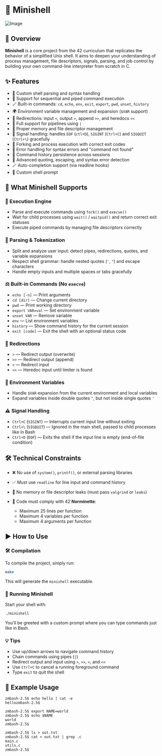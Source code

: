 # 🐚 Minishell

![Image](https://github.com/user-attachments/assets/ed5b76fa-6eca-4f5d-b9d2-0158cf298346)

## 📌 Overview


**Minishell** is a core project from the 42 curriculum that replicates the behavior of a simplified Unix shell. It aims to deepen your understanding of process management, file descriptors, signals, parsing, and job control by building your own command-line interpreter from scratch in C.

## ✨ Features

* 🧠 Custom shell parsing and syntax handling
* 📜 Support for sequential and piped command execution
* 🪄 Built-in commands: `cd`, `echo`, `env`, `exit`, `export`, `pwd`, `unset`, `history`
* 🌍 Environment variable management and expansion (`$VAR` support)
* 🧱 Redirections: input `<`, output `>`, append `>>`, and heredocs `<<`
* 🔗 Full support for pipelines using `|`
* 🧼 Proper memory and file descriptor management
* 📶 Signal handling: handles `EOF` (`ctl+D`), `SIGINT` (`Ctrl+C`) and `SIGQUIT` (`Ctrl+\`) gracefully
* 🧵 Forking and process execution with correct exit codes
* 🧪 Error handling for syntax errors and "command not found"
* 🔄 Command history persistence across sessions
* 🧠 Advanced quoting, escaping, and syntax error detection
* 🪄 Auto-completion support (via readline hooks)
* 📜 Custom shell prompt

## 🧭 What Minishell Supports

### 🧵 Execution Engine

* Parse and execute commands using `fork()` and `execve()`
* Wait for child processes using `wait()` / `waitpid()` and return correct exit statuses
* Execute piped commands by managing file descriptors correctly

### 🧹 Parsing & Tokenization

* Split and analyze user input: detect pipes, redirections, quotes, and variable expansions
* Respect shell grammar: handle nested quotes (`'`, `"`) and escape characters
* Handle empty inputs and multiple spaces or tabs gracefully

### ⚖️ Built-in Commands (No `execve`)

* `echo [-n]` — Print arguments
* `cd [dir]` — Change current directory
* `pwd` — Print working directory
* `export VAR=val` — Set environment variable
* `unset VAR` — Remove variable
* `env` — List environment variables
* `history` — Show command history for the current session
* `exit [code]` — Exit the shell with an optional status code

### 📂 Redirections

* `>`  — Redirect output (overwrite)
* `>>` — Redirect output (append)
* `<`  — Redirect input
* `<<` — Heredoc input until limiter is found

### 💬 Environment Variables

* Handle `$VAR` expansion from the current environment and local variables
* Expand variables inside double quotes `"`, but not inside single quotes `'`

### ⚠️ Signal Handling

* `Ctrl+C` (`SIGINT`) — Interrupts current input line without exiting
* `Ctrl+\` (`SIGQUIT`) — Ignored in the main shell, passed to child processes like in Bash
* `Ctrl+D` (`EOF`) — Exits the shell if the input line is empty (end-of-file condition)

## 🛠️ Technical Constraints

* ❌ No use of `system()`, `printf()`, or external parsing libraries
* ✅ Must use `readline` for line input and command history
* 📁 No memory or file descriptor leaks (must pass `valgrind` or `leaks`)
* 🔀 Code must comply with 42 **Norminette**:

  * Maximum 25 lines per function
  * Maximum 4 variables per function
  * Maximum 4 arguments per function

## ▶️ How to Use

### 🛠️ Compilation

To compile the project, simply run:

```bash
make
```

This will generate the `minishell` executable.

### 🚀 Running Minishell

Start your shell with:

```bash
./minishell
```

You'll be greeted with a custom prompt where you can type commands just like in Bash.

### 💡 Tips

* Use up/down arrows to navigate command history
* Chain commands using pipes (`|`)
* Redirect output and input using `>`, `>>`, `<`, and `<<`
* Use `Ctrl+C` to cancel a running foreground command
* Type `exit` to quit the shell

## 🧪 Example Usage

```shell
zmbash-2.5$ echo hello | cat -e
hellozmbash-2.5$

zmbash-2.5$ export NAME=world
zmbash-2.5$ echo $NAME
world
zmbash-2.5$

zmbash-2.5$ ls > out.txt
zmbash-2.5$ cat < out.txt | grep .c
main.c
utils.c
zmbash-2.5$
```
